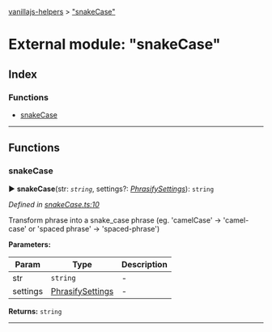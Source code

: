 [vanillajs-helpers](../README.md) > ["snakeCase"](../modules/_snakecase_.md)



# External module: "snakeCase"

## Index

### Functions

* [snakeCase](_snakecase_.md#snakecase)



---
## Functions
<a id="snakecase"></a>

###  snakeCase

► **snakeCase**(str: *`string`*, settings?: *[PhrasifySettings](../interfaces/_phrasify_.phrasifysettings.md)*): `string`



*Defined in [snakeCase.ts:10](https://github.com/Tokimon/vanillajs-helpers/blob/255013e/snakeCase.ts#L10)*



Transform phrase into a snake_case phrase (eg. 'camelCase' -> 'camel-case' or 'spaced phrase' -> 'spaced-phrase')


**Parameters:**

| Param | Type | Description |
| ------ | ------ | ------ |
| str | `string`   |  - |
| settings | [PhrasifySettings](../interfaces/_phrasify_.phrasifysettings.md)   |  - |





**Returns:** `string`





___



